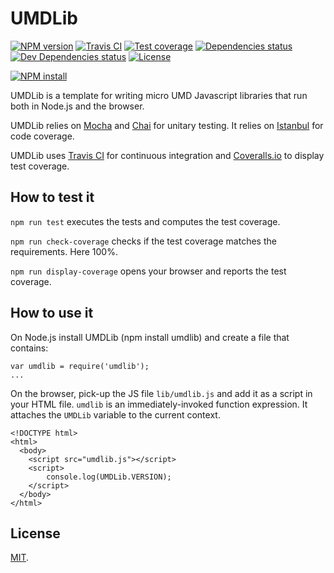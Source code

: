 # UMDLib

[![NPM version][npm-image]][npm-url]
[![Travis CI][travis-image]][travis-url]
[![Test coverage][coveralls-image]][coveralls-url]
[![Dependencies status][dependencies-image]][dependencies-url]
[![Dev Dependencies status][devdependencies-image]][devdependencies-url]
[![License][license-image]](LICENSE.md)
<!--- [![node version][node-image]][node-url] -->

[![NPM install][npm-install-image]][npm-install-url]

UMDLib is a template for writing micro UMD Javascript libraries that run both in Node.js and the browser.

UMDLib relies on [Mocha](https://mochajs.org) and [Chai](http://chaijs.com) for unitary testing. It relies on [Istanbul](https://gotwarlost.github.io/istanbul/) for code coverage.

UMDLib uses [Travis CI](https://travis-ci.org) for continuous integration and [Coveralls.io](https://coveralls.io) to display test coverage.


## How to test it

`npm run test` executes the tests and computes the test coverage.

`npm run check-coverage` checks if the test coverage matches the requirements. Here 100%.

`npm run display-coverage` opens your browser and reports the test coverage.


## How to use it

On Node.js install UMDLib (npm install umdlib) and create a file that contains:

```
var umdlib = require('umdlib');
...
```

On the browser, pick-up the JS file `lib/umdlib.js` and add it as a script in your HTML file. `umdlib` is an immediately-invoked function expression. It attaches the `UMDLib` variable to the current context.

```
<!DOCTYPE html>
<html>
  <body>
    <script src="umdlib.js"></script>
    <script>
    	console.log(UMDLib.VERSION);
    </script>
  </body>
</html>
```

## License

[MIT](LICENSE.md).

<!--- URls -->

[npm-image]: https://img.shields.io/npm/v/umdlib.svg?style=flat-square
[npm-install-image]: https://nodei.co/npm/umdlib.png?compact=true
[node-image]: https://img.shields.io/badge/node.js-%3E=_0.10-green.svg?style=flat-square
[download-image]: https://img.shields.io/npm/dm/umdlib.svg?style=flat-square
[travis-image]: https://img.shields.io/travis/jclo/umdlib.svg?style=flat-square
[coveralls-image]: https://img.shields.io/coveralls/jclo/umdlib/master.svg?style=flat-square
[dependencies-image]: https://david-dm.org/jclo/umdlib/status.svg?theme=shields.io
[devdependencies-image]: https://david-dm.org/jclo/umdlib/dev-status.svg?theme=shields.io
[license-image]: https://img.shields.io/npm/l/umdlib.svg?style=flat-square

[npm-url]: https://www.npmjs.com/package/umdlib
[npm-install-url]: https://nodei.co/npm/umdlib
[node-url]: http://nodejs.org/download
[download-url]: https://www.npmjs.com/package/umdlib
[travis-url]: https://travis-ci.org/jclo/umdlib
[coveralls-url]: https://coveralls.io/github/jclo/umdlib?branch=master
[dependencies-url]: https://david-dm.org/jclo/umdlib#info=dependencies
[devdependencies-url]: https://david-dm.org/jclo/umdlib#info=devDependencies
[license-url]: http://opensource.org/licenses/MIT

